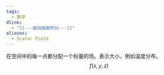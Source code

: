 ```yaml
---
tags:
  - 数学
dlink:
  - "[[---曲线曲面积分---]]"
aliases:
  - Scalar Field
---
```

在空间中的每一点都分配一个标量的场。表示大小，例如温度分布。
$$ f(x, y, z) $$